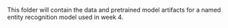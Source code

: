 This folder will contain the data and pretrained model artifacts for a named entity recognition model used in week 4.